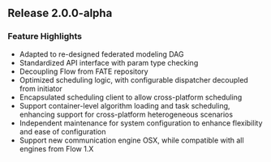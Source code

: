 ## Release 2.0.0-alpha
### Feature Highlights
* Adapted to re-designed federated modeling DAG
* Standardized API interface with param type checking 
* Decoupling Flow from FATE repository 
* Optimized scheduling logic, with configurable dispatcher decoupled from initiator 
* Encapsulated scheduling client to allow cross-platform scheduling
* Support container-level algorithm loading and task scheduling, enhancing support for cross-platform heterogeneous scenarios
* Independent maintenance for system configuration to enhance flexibility and  ease of configuration
* Support new communication engine OSX, while compatible with all engines from Flow 1.X